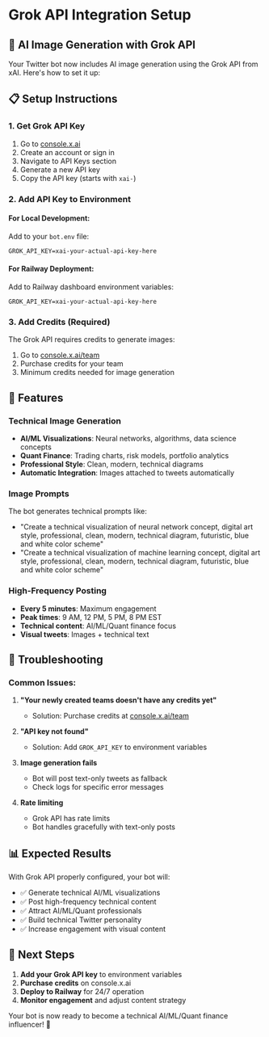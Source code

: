 # Grok API Integration Setup

## 🎨 AI Image Generation with Grok API

Your Twitter bot now includes AI image generation using the Grok API from xAI. Here's how to set it up:

## 📋 Setup Instructions

### 1. Get Grok API Key
1. Go to [console.x.ai](https://console.x.ai)
2. Create an account or sign in
3. Navigate to API Keys section
4. Generate a new API key
5. Copy the API key (starts with `xai-`)

### 2. Add API Key to Environment

#### For Local Development:
Add to your `bot.env` file:
```
GROK_API_KEY=xai-your-actual-api-key-here
```

#### For Railway Deployment:
Add to Railway dashboard environment variables:
```
GROK_API_KEY=xai-your-actual-api-key-here
```

### 3. Add Credits (Required)
The Grok API requires credits to generate images:
1. Go to [console.x.ai/team](https://console.x.ai/team)
2. Purchase credits for your team
3. Minimum credits needed for image generation

## 🚀 Features

### Technical Image Generation
- **AI/ML Visualizations**: Neural networks, algorithms, data science concepts
- **Quant Finance**: Trading charts, risk models, portfolio analytics
- **Professional Style**: Clean, modern, technical diagrams
- **Automatic Integration**: Images attached to tweets automatically

### Image Prompts
The bot generates technical prompts like:
- "Create a technical visualization of neural network concept, digital art style, professional, clean, modern, technical diagram, futuristic, blue and white color scheme"
- "Create a technical visualization of machine learning concept, digital art style, professional, clean, modern, technical diagram, futuristic, blue and white color scheme"

### High-Frequency Posting
- **Every 5 minutes**: Maximum engagement
- **Peak times**: 9 AM, 12 PM, 5 PM, 8 PM EST
- **Technical content**: AI/ML/Quant finance focus
- **Visual tweets**: Images + technical text

## 🔧 Troubleshooting

### Common Issues:

1. **"Your newly created teams doesn't have any credits yet"**
   - Solution: Purchase credits at [console.x.ai/team](https://console.x.ai/team)

2. **"API key not found"**
   - Solution: Add `GROK_API_KEY` to environment variables

3. **Image generation fails**
   - Bot will post text-only tweets as fallback
   - Check logs for specific error messages

4. **Rate limiting**
   - Grok API has rate limits
   - Bot handles gracefully with text-only posts

## 📊 Expected Results

With Grok API properly configured, your bot will:
- ✅ Generate technical AI/ML visualizations
- ✅ Post high-frequency technical content
- ✅ Attract AI/ML/Quant professionals
- ✅ Build technical Twitter personality
- ✅ Increase engagement with visual content

## 🎯 Next Steps

1. **Add your Grok API key** to environment variables
2. **Purchase credits** on console.x.ai
3. **Deploy to Railway** for 24/7 operation
4. **Monitor engagement** and adjust content strategy

Your bot is now ready to become a technical AI/ML/Quant finance influencer! 🚀 